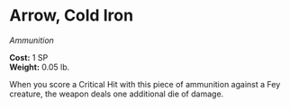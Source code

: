 # Arrow, Cold Iron
*Ammunition*

**Cost:** 1 SP  
**Weight:** 0.05 lb.

When you score a Critical Hit with this piece of ammunition against a Fey creature, the weapon deals one additional die of damage.